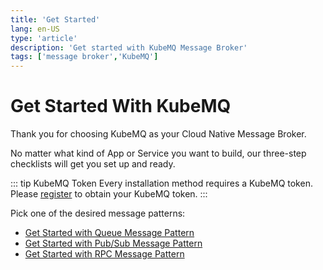 ```yaml
---
title: 'Get Started'
lang: en-US
type: 'article'
description: 'Get started with KubeMQ Message Broker'
tags: ['message broker','KubeMQ']
---
```

# Get Started With KubeMQ

Thank you for choosing KubeMQ as your Cloud Native Message Broker.

No matter what kind of App or Service you want to build, our three-step checklists will get you set up and ready.

::: tip KubeMQ Token
Every installation method requires a KubeMQ token.
Please [register](https://account.kubemq.io/login/register?destination=docker) to obtain your KubeMQ token.
:::

Pick one of the desired message patterns:

- [Get Started with Queue Message Pattern](./queue.md)
- [Get Started with Pub/Sub Message Pattern](./pubsub.md)
- [Get Started with RPC Message Pattern](./rpc.md)
